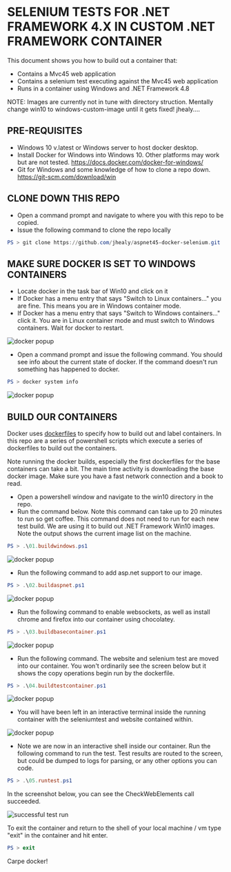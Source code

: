 # SELENIUM TESTS FOR .NET FRAMEWORK 4.X IN CUSTOM .NET FRAMEWORK CONTAINER

This document shows you how to build out a container that:

* Contains a Mvc45 web application
* Contains a selenium test executing against the Mvc45 web application
* Runs in a container using Windows and .NET Framework 4.8

NOTE: Images are currently not in tune with directory struction.  Mentally change win10 to windows-custom-image until it gets fixed! jhealy....

## PRE-REQUISITES

* Windows 10 v.latest or Windows server to host docker desktop.  
* Install Docker for Windows into Windows 10. Other platforms may work but are not tested.  https://docs.docker.com/docker-for-windows/
* Git for Windows and some knowledge of how to clone a repo down.  https://git-scm.com/download/win

## CLONE DOWN THIS REPO

* Open a command prompt and navigate to where you with this repo to be copied.
* Issue the following command to clone the repo locally

```powershell
PS > git clone https://github.com/jhealy/aspnet45-docker-selenium.git
```

## MAKE SURE DOCKER IS SET TO WINDOWS CONTAINERS

* Locate docker in the task bar of Win10 and click on it
* If Docker has a menu entry that says "Switch to Linux containers..." you are fine.  This means you are in Windows container mode.
* If Docker has a menu entry that says "Switch to Windows containers..." click it.  You are in Linux container mode and must switch to Windows containers.  Wait for docker to restart.

![docker popup](images/docker-popup.jpg)

* Open a command prompt and issue the following command.  You should see info about the current state of docker.  If the command doesn't run something has happened to docker.

```powershell
PS > docker system info
```

![docker popup](images/docker-system-info.jpg)

## BUILD OUR CONTAINERS

Docker uses [dockerfiles](https://docs.docker.com/engine/reference/builder) to specify how to build out and label containers.  In this repo are a series of powershell scripts which execute a series of dockerfiles to build out the containers.  

Note running the docker builds, especially the first dockerfiles for the base containers can take a bit. The main time activity is downloading the base docker image. Make sure you have a fast network connection and a book to read.

* Open a powershell window and navigate to the win10 directory in the repo.
* Run the command below.  Note this command can take up to 20 minutes to run so get coffee. This command does not need to run for each new test build.  We are using it to build out .NET Framework Win10 images.  Note the output shows the current image list on the machine.

```powershell
PS > .\01.buildwindows.ps1
```

![docker popup](images/docker-build-01.jpg)

* Run the following command to add asp.net support to our image.

```powershell
PS > .\02.buildaspnet.ps1
```

![docker popup](images/docker-build-02.jpg)

* Run the following command to enable websockets, as well as install chrome and firefox into our container using chocolatey.

```powershell
PS > .\03.buildbasecontainer.ps1
```

![docker popup](images/docker-build-03.jpg)

* Run the following command.  The website and selenium test are moved into our container.  You won't ordinarily see the screen below but it shows the copy operations begin run by the dockerfile.

```powershell
PS > .\04.buildtestcontainer.ps1
```

![docker popup](images/docker-build-04_1.jpg)

* You will have been left in an interactive terminal inside the running container with the seleniumtest and website contained within.

![docker popup](images/docker-build-04_2.jpg)

* Note we are now in an interactive shell inside our container.  Run the following command to run the test.  Test results are routed to the screen, but could be dumped to logs for parsing, or any other options you can code.

```powershell
PS > .\05.runtest.ps1
```

In the screenshot below, you can see the CheckWebElements call succeeded.

![successful test run](images/win10-04-testrungood.jpg)

To exit the container and return to the shell of your local machine / vm type "exit" in the container and hit enter.

```powershell
PS > exit
```

Carpe docker!
